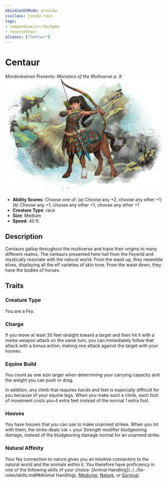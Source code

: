 ```yaml
---
obsidianUIMode: preview
cssclass: json5e-race
tags:
- compendium/src/5e/mpmm
- race/centaur
aliases: ["Centaur"]
---
```


# Centaur
*Mordenkainen Presents: Monsters of the Multiverse p. 9*
![](../../../assets/img/centaur.png)  

- **Ability Scores**: Choose one of: (a) Choose any +2, choose any other +1; (b) Choose any +1, choose any other +1, choose any other +1
- **Creature Type**: race
- **Size**: Medium
- **Speed**: 40 ft.


## Description

Centaurs gallop throughout the multiverse and trace their origins to many different realms. The centaurs presented here hail from the Feywild and mystically resonate with the natural world. From the waist up, they resemble elves, displaying all the elf varieties of skin tone. From the waist down, they have the bodies of horses.


## Traits

### Creature Type

You are a Fey.

### Charge

If you move at least 30 feet straight toward a target and then hit it with a melee weapon attack on the same turn, you can immediately follow that attack with a bonus action, making one attack against the target with your hooves.

### Equine Build

You count as one size larger when determining your carrying capacity and the weight you can push or drag.

In addition, any climb that requires hands and feet is especially difficult for you because of your equine legs. When you make such a climb, each foot of movement costs you 4 extra feet instead of the normal 1 extra foot.

### Hooves

You have hooves that you can use to make unarmed strikes. When you hit with them, the strike deals `1d6` + your Strength modifier bludgeoning damage, instead of the bludgeoning damage normal for an unarmed strike.

### Natural Affinity

Your fey connection to nature gives you an intuitive connection to the natural world and the animals within it. You therefore have proficiency in one of the following skills of your choice: [Animal Handling](../../5e-rules/skills.md##Animal Handling), [Medicine](../../5e-rules/skills.md##Medicine), [Nature](../../5e-rules/skills.md##Nature), or [Survival](../../5e-rules/skills.md##Survival).